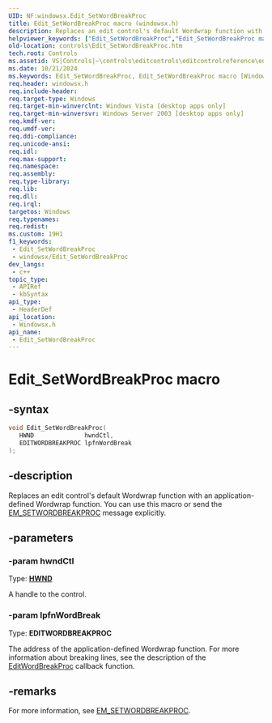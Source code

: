 ```yaml
---
UID: NF:windowsx.Edit_SetWordBreakProc
title: Edit_SetWordBreakProc macro (windowsx.h)
description: Replaces an edit control's default Wordwrap function with an application-defined Wordwrap function. You can use this macro or send the EM_SETWORDBREAKPROC message explicitly.
helpviewer_keywords: ["Edit_SetWordBreakProc","Edit_SetWordBreakProc macro [Windows Controls]","_win32_Edit_SetWordBreakProc","_win32_Edit_SetWordBreakProc_cpp","controls.Edit_SetWordBreakProc","controls._win32_Edit_SetWordBreakProc","windowsx/Edit_SetWordBreakProc"]
old-location: controls\Edit_SetWordBreakProc.htm
tech.root: Controls
ms.assetid: VS|Controls|~\controls\editcontrols\editcontrolreference\editcontrolmacros\edit_setwordbreakproc.htm
ms.date: 10/21/2024
ms.keywords: Edit_SetWordBreakProc, Edit_SetWordBreakProc macro [Windows Controls], _win32_Edit_SetWordBreakProc, _win32_Edit_SetWordBreakProc_cpp, controls.Edit_SetWordBreakProc, controls._win32_Edit_SetWordBreakProc, windowsx/Edit_SetWordBreakProc
req.header: windowsx.h
req.include-header: 
req.target-type: Windows
req.target-min-winverclnt: Windows Vista [desktop apps only]
req.target-min-winversvr: Windows Server 2003 [desktop apps only]
req.kmdf-ver: 
req.umdf-ver: 
req.ddi-compliance: 
req.unicode-ansi: 
req.idl: 
req.max-support: 
req.namespace: 
req.assembly: 
req.type-library: 
req.lib: 
req.dll: 
req.irql: 
targetos: Windows
req.typenames: 
req.redist: 
ms.custom: 19H1
f1_keywords:
 - Edit_SetWordBreakProc
 - windowsx/Edit_SetWordBreakProc
dev_langs:
 - c++
topic_type:
 - APIRef
 - kbSyntax
api_type:
 - HeaderDef
api_location:
 - Windowsx.h
api_name:
 - Edit_SetWordBreakProc
---
```


# Edit_SetWordBreakProc macro

## -syntax

```cpp
void Edit_SetWordBreakProc(
   HWND              hwndCtl,
   EDITWORDBREAKPROC lpfnWordBreak
);
```


## -description

Replaces an edit control's default Wordwrap function with an application-defined Wordwrap function. You can use this macro or send the <a href="/windows/desktop/Controls/em-setwordbreakproc">EM_SETWORDBREAKPROC</a> message explicitly.

## -parameters

### -param hwndCtl

Type: <b><a href="/windows/desktop/WinProg/windows-data-types">HWND</a></b>

A handle to the control.

### -param lpfnWordBreak

Type: <b>EDITWORDBREAKPROC</b>

The address of the application-defined Wordwrap function. For more information about breaking lines, see the description of the <a href="/windows/desktop/api/winuser/nc-winuser-editwordbreakproca">EditWordBreakProc</a> callback function.

## -remarks

For more information, see <a href="/windows/desktop/Controls/em-setwordbreakproc">EM_SETWORDBREAKPROC</a>.

